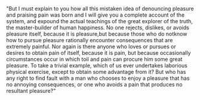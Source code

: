 "But I must explain to you how all this mistaken idea of denouncing pleasure and praising pain was born and I will give you
a complete account of the system, and expound the actual teachings of the great explorer of the truth, the master-builder
of human happiness. No one rejects, dislikes, or avoids pleasure itself, because it is pleasure,but because those who do
notknow how to pursue pleasure rationally encounter consequences that are extremely painful.
Nor again is there anyone who loves or pursues or desires to obtain pain of itself, because it is pain,
but because occasionally circumstances occur in which toil and pain can procure him some great pleasure.
To take a trivial example, which of us ever undertakes laborious physical exercise, except to obtain some advantage from it?
But who has any right to find fault with a man who chooses to enjoy a pleasure that has no annoying consequences, or one who
avoids a pain that produces no resultant pleasure?"